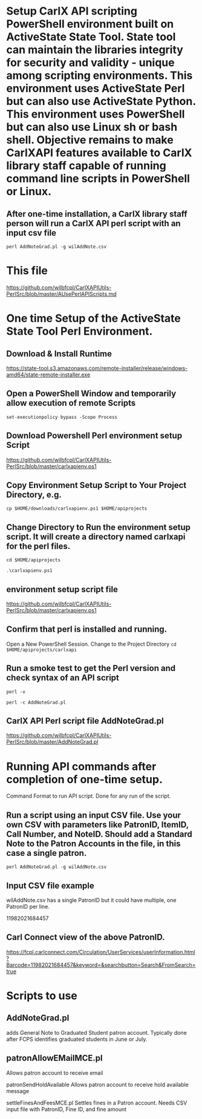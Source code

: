 # Setup CarlX API scripting PowerShell environment built on ActiveState State Tool. State tool can maintain the libraries integrity for security and validity - unique among scripting environments. This environment uses ActiveState Perl but can also use ActiveState Python. This environment uses PowerShell but can also use Linux sh or bash shell. Objective remains to make CarlXAPI features available to CarlX library staff capable of running command line scripts in PowerShell or Linux.
## After one-time installation, a CarlX library staff person will run a CarlX API perl script with an input csv file 
`perl AddNoteGrad.pl -g wilAddNote.csv`

# This file
https://github.com/wilbfcpl/CarlXAPIUtils-PerlSrc/blob/master/AUsePerlAPIScripts.md

# One time Setup of the ActiveState State Tool Perl Environment.

## Download & Install Runtime

https://state-tool.s3.amazonaws.com/remote-installer/release/windows-amd64/state-remote-installer.exe

## Open a PowerShell Window and temporarily allow execution of remote Scripts

`set-executionpolicy bypass -Scope Process`

## Download Powershell Perl environment setup Script

https://github.com/wilbfcpl/CarlXAPIUtils-PerlSrc/blob/master/carlxapienv.ps1

## Copy Environment Setup Script to Your Project Directory, e.g.

`cp $HOME/downloads/carlxapienv.ps1 $HOME/apiprojects`

## Change Directory to Run the environment setup script. It will create a directory named carlxapi for the perl files.


`cd $HOME/apiprojects`


`.\carlxapienv.ps1`


## environment setup script file
https://github.com/wilbfcpl/CarlXAPIUtils-PerlSrc/blob/master/carlxapienv.ps1

## Confirm that perl is installed and running.
Open a New PowerShell Session.
Change to the Project Directory
`cd $HOME/apiprojects/carlxapi`

## Run a smoke test to get the Perl version and check syntax of an API script

`perl -v`

`perl -c AddNoteGrad.pl`

## CarlX API Perl script file AddNoteGrad.pl
https://github.com/wilbfcpl/CarlXAPIUtils-PerlSrc/blob/master/AddNoteGrad.pl

# Running API commands after completion of one-time setup. 
Command Format to run API script. Done for any run of the script.

## Run a script using an input CSV file. Use your own CSV with parameters like PatronID, ItemID, Call Number, and NoteID. Should add a Standard Note to the Patron Accounts in the file, in this case a single patron.

`perl AddNoteGrad.pl -g wilAddNote.csv`


## Input CSV file example 

wilAddNote.csv 
has a single PatronID but it could have multiple, one PatronID per line.

11982021684457

## Carl Connect view of the above PatronID.
https://fcpl.carlconnect.com/Circulation/UserServices/userInformation.html?Barcode=11982021684457&keyword=&searchbutton=Search&FromSearch=true


# Scripts to use
## AddNoteGrad.pl 
adds General Note to Graduated Student patron account. Typically done after FCPS identifies graduated students in June or July.

## patronAllowEMailMCE.pl 
Allows patron account to receive email

patronSendHoldAvailable 
Allows patron account to receive hold available message

settleFinesAndFeesMCE.pl
Settles fines in a Patron account. Needs CSV input file with PatronID, Fine ID, and fine amount
